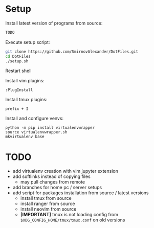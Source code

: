 # Setup

Install latest version of programs from source:
```bash
TODO
```

Execute setup script:
```bash
git clone https://github.com/SmirnovAlexander/DotFiles.git
cd DotFiles
./setup.sh
```

Restart shell

Install vim plugins:
```
:PlugInstall
```

Install tmux plugins:
```
prefix + I
```

Install and configure venvs:
```
python -m pip install virtualenvwrapper
source virtualenvwrapper.sh
mkvirtualenv base
```

# TODO

- add virtualenv creation with vim jupyter extension
- add softlinks instead of copying files
    * may pull changes from remote
- add branches for home pc / server setups
- add script for packages installation from source / latest versions
    * install tmux from source
    * install ranger from source
    * install neovim from source
    * **[IMPORTANT]** tmux is not loading config from `$XDG_CONFIG_HOME/tmux/tmux.conf` on old versions

